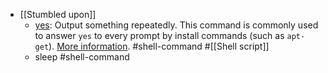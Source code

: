 - [[Stumbled upon]]
	- [yes](https://command-not-found.com/yes): Output something repeatedly. This command is commonly used to answer `yes` to every prompt by install commands (such as `apt-get`). [More information](https://www.gnu.org/software/coreutils/manual/html_node/yes-invocation.html#yes-invocation). #shell-command #[[Shell script]]
	- sleep #shell-command